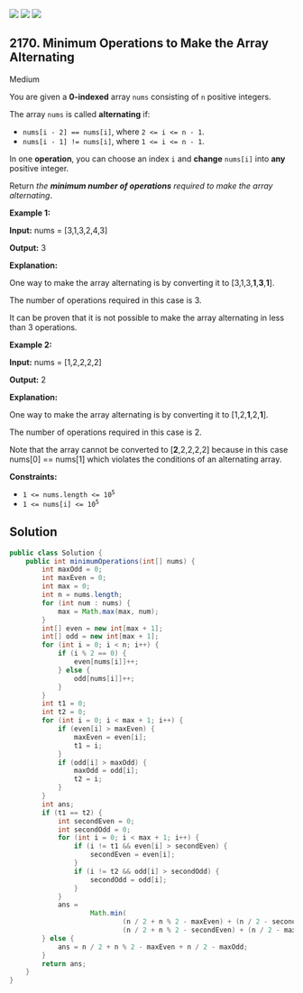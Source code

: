 [![](https://img.shields.io/github/stars/javadev/LeetCode-in-Java?label=Stars&style=flat-square)](https://github.com/javadev/LeetCode-in-Java)
[![](https://img.shields.io/github/forks/javadev/LeetCode-in-Java?label=Fork%20me%20on%20GitHub%20&style=flat-square)](https://github.com/javadev/LeetCode-in-Java/fork)
[![](https://img.shields.io/badge/-LeetCode%20in%20Kotlin-blue?style=flat-square)](https://github.com/javadev/LeetCode-in-Kotlin)

## 2170\. Minimum Operations to Make the Array Alternating

Medium

You are given a **0-indexed** array `nums` consisting of `n` positive integers.

The array `nums` is called **alternating** if:

*   `nums[i - 2] == nums[i]`, where `2 <= i <= n - 1`.
*   `nums[i - 1] != nums[i]`, where `1 <= i <= n - 1`.

In one **operation**, you can choose an index `i` and **change** `nums[i]` into **any** positive integer.

Return _the **minimum number of operations** required to make the array alternating_.

**Example 1:**

**Input:** nums = [3,1,3,2,4,3]

**Output:** 3

**Explanation:**

One way to make the array alternating is by converting it to [3,1,3,**1**,**3**,**1**].

The number of operations required in this case is 3.

It can be proven that it is not possible to make the array alternating in less than 3 operations. 

**Example 2:**

**Input:** nums = [1,2,2,2,2]

**Output:** 2

**Explanation:**

One way to make the array alternating is by converting it to [1,2,**1**,2,**1**].

The number of operations required in this case is 2.

Note that the array cannot be converted to [**2**,2,2,2,2] because in this case nums[0] == nums[1] which violates the conditions of an alternating array. 

**Constraints:**

*   <code>1 <= nums.length <= 10<sup>5</sup></code>
*   <code>1 <= nums[i] <= 10<sup>5</sup></code>

## Solution

```java
public class Solution {
    public int minimumOperations(int[] nums) {
        int maxOdd = 0;
        int maxEven = 0;
        int max = 0;
        int n = nums.length;
        for (int num : nums) {
            max = Math.max(max, num);
        }
        int[] even = new int[max + 1];
        int[] odd = new int[max + 1];
        for (int i = 0; i < n; i++) {
            if (i % 2 == 0) {
                even[nums[i]]++;
            } else {
                odd[nums[i]]++;
            }
        }
        int t1 = 0;
        int t2 = 0;
        for (int i = 0; i < max + 1; i++) {
            if (even[i] > maxEven) {
                maxEven = even[i];
                t1 = i;
            }
            if (odd[i] > maxOdd) {
                maxOdd = odd[i];
                t2 = i;
            }
        }
        int ans;
        if (t1 == t2) {
            int secondEven = 0;
            int secondOdd = 0;
            for (int i = 0; i < max + 1; i++) {
                if (i != t1 && even[i] > secondEven) {
                    secondEven = even[i];
                }
                if (i != t2 && odd[i] > secondOdd) {
                    secondOdd = odd[i];
                }
            }
            ans =
                    Math.min(
                            (n / 2 + n % 2 - maxEven) + (n / 2 - secondOdd),
                            (n / 2 + n % 2 - secondEven) + (n / 2 - maxOdd));
        } else {
            ans = n / 2 + n % 2 - maxEven + n / 2 - maxOdd;
        }
        return ans;
    }
}
```